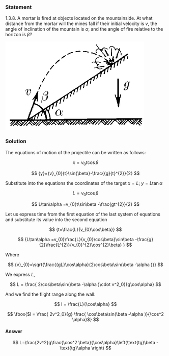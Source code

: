 ###  Statement

$1.3.8.$ A mortar is fired at objects located on the mountainside. At what distance from the mortar will the mines fall if their initial velocity is $v$, the angle of inclination of the mountain is $\alpha$, and the angle of fire relative to the horizon is $\beta$?

![ For problem $1.3.8$ |435x276, 34%](../../img/1.3.8/statement.png)

### Solution

The equations of motion of the projectile can be written as follows:

$$
{x}={v}_{0}{t}\cos{\beta}
$$

$$
{y}={v}_{0}{t}\sin{\beta}-\frac{{g}{t}^{2}}{2}
$$

Substitute into the equations the coordinates of the target $x = L; \;y = L \tan\alpha$

$$
{L=v_{0}t\cos\beta}
$$

$$
L\tan\alpha =v_{0}t\sin\beta -\frac{gt^{2}}{2}
$$

Let us express time from the first equation of the last system of equations and substitute its value into the second equation

$$
{t=\frac{L}{v_{0}\cos\beta}}
$$

$$
{L\tan\alpha =v_{0}\frac{L}{v_{0}\cos\beta}\sin\beta -\frac{g}{2}\frac{L^{2}}{v_{0}^{2}\cos^{2}\beta} }
$$

Where

$$
{v}_{0}=\sqrt{\frac{{gL}\cos\alpha}{2\cos\beta\sin(\beta -\alpha )}}
$$

We express $L$,

$$
L = \frac{ 2\cos\beta\sin(\beta -\alpha )\cdot v^2_0}{g\cos\alpha}
$$

And we find the flight range along the wall:

$$
l = \frac{L}{\cos\alpha}
$$

$$
\fbox{$l = \frac{ 2v^2_0}{g} \frac{ \cos\beta\sin(\beta -\alpha )}{\cos^2 \alpha}$}
$$

#### Answer

$$
L=\frac{2v^2}g\frac{\cos^2 \beta}{\cos\alpha}\left(\text{tg}\beta -\text{tg}\alpha \right)
$$